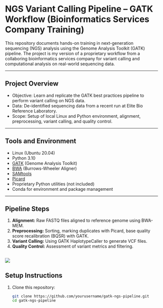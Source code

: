 # NGS Variant Calling Pipeline – GATK Workflow (Bioinformatics Services Company Training)

This repository documents hands-on training in next-generation sequencing (NGS) analysis using the Genome Analysis Toolkit (GATK) pipeline. The project is my version of a proprietary workflow from a collaboring bioinformatics services company for variant calling and computational analysis on real-world sequencing data.

---

## Project Overview

- Objective: Learn and replicate the GATK best practices pipeline to perform variant calling on NGS data.  
- Data: De-identified sequencing data from a recent run at Elite Bio Reference Laboratory.  
- Scope: Setup of local Linux and Python environment, alignment, preprocessing, variant calling, and quality control.

---

## Tools and Environment

- Linux (Ubuntu 20.04)  
- Python 3.10  
- [GATK](https://gatk.broadinstitute.org/hc/en-us) (Genome Analysis Toolkit)  
- [BWA](http://bio-bwa.sourceforge.net/) (Burrows-Wheeler Aligner)  
- [SAMtools](http://www.htslib.org/)  
- [Picard](https://broadinstitute.github.io/picard/)  
- Proprietary Python utilities (not included)  
- Conda for environment and package management

---

## Pipeline Steps

1. **Alignment:** Raw FASTQ files aligned to reference genome using BWA-MEM.  
2. **Preprocessing:** Sorting, marking duplicates with Picard, base quality score recalibration (BQSR) with GATK.  
3. **Variant Calling:** Using GATK HaplotypeCaller to generate VCF files.  
4. **Quality Control:** Assessment of variant metrics and filtering.

![](https://media.springernature.com/m685/springer-static/image/art%3A10.1038%2Fhdy.2016.102/MediaObjects/41437_2017_Article_BFhdy2016102_Fig1_HTML.jpg)
---

## Setup Instructions

1. Clone this repository:

   ```bash
   git clone https://github.com/yourusername/gatk-ngs-pipeline.git
   cd gatk-ngs-pipeline
